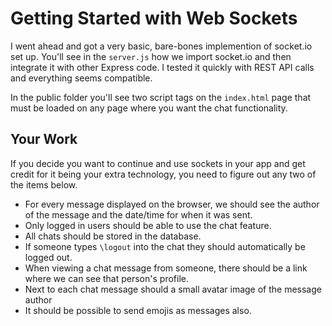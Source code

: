 # Getting Started with Web Sockets 

I went ahead and got a very basic, bare-bones implemention of socket.io set up. You'll see 
in the `server.js` how we import socket.io and then integrate it with other Express code. 
I tested it quickly with REST API calls and everything seems compatible.

In the public folder you'll see two script tags on the `index.html` page that must be loaded 
on any page where you want the chat functionality.

## Your Work 

If you decide you want to continue and use sockets in your app and get credit for it being 
your extra technology, you need to figure out any two of the items below.

- For every message displayed on the browser, we should see the author of the message and the date/time for when it was sent.
- Only logged in users should be able to use the chat feature.
- All chats should be stored in the database.
- If someone types `\logout` into the chat they should automatically be logged out.
- When viewing a chat message from someone, there should be a link where we can see that person's profile.
- Next to each chat message should a small avatar image of the message author 
- It should be possible to send emojis as messages also.